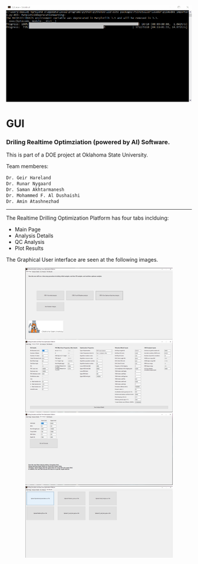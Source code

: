 
<p align="left">
  <img width="1000" src="Assets/GIF1.gif" >
</p>

# GUI

### Driling Realtime Optimziation (powered by AI) Software. 
This is part of a DOE project at Oklahoma State University. 

Team memberes:
```
Dr. Geir Hareland
Dr. Runar Nygaard
Dr. Saman Akhtarmanesh
Dr. Mohammed F. Al Dushaishi
Dr. Amin Atashnezhad
```

---

The Realtime Drilling Optimization Platform has four tabs inclduing:
* Main Page
* Analysis Details
* QC Analysis
* Plot Results

The Graphical User interface are seen at the following images.

<p align="center">
  <img width="400" src="Assets/Capture.PNG" >
  <img width="400" src="Assets/Capture2.PNG" >
  <img width="400" src="Assets/Capture3.PNG" >
  <img width="400" src="Assets/Capture4.PNG" >
</p>







